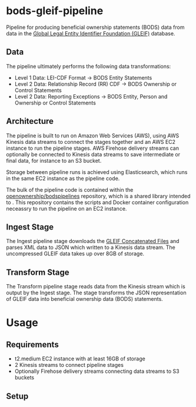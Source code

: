 # bods-gleif-pipeline

Pipeline for producing beneficial ownership statements (BODS) data from data in the [Global Legal Entity Identifier Foundation (GLEIF)](https://www.gleif.org/) database.

## Data

The pipeline ultimately performs the following data transformations:

* Level 1 Data: LEI-CDF Format -> BODS Entity Statements
* Level 2 Data: Relationship Record (RR) CDF -> BODS Ownership or Control Statements
* Level 2 Data: Reporting Exceptions -> BODS Entity, Person and Ownership or Control Statements

## Architecture

The pipeline is built to run on Amazon Web Services (AWS), using AWS Kinesis data streams to connect
the stages together and an AWS EC2 instance to run the pipeline stages. AWS Firehose delivery 
streams can optionally be connected to Kinesis data streams to save intermediate or final data, for instance
to an S3 bucket.

Storage between pipeline runs is achieved using Elasticsearch, which runs in the same EC2 instance
as the pipeline code. 

The bulk of the pipeline code is contained within the [openownership/bodspipelines](https://github.com/openownership/bodspipelines) 
repository, which is a shared library intended to . This repository contains the scripts and Docker
container configuration neceassry to run the pipeline on an EC2 instance.

## Ingest Stage

The Ingest pipeline stage downloads the [GLEIF Concatenated Files](https://www.gleif.org/en/lei-data/gleif-concatenated-file/download-the-concatenated-file)
and parses XML data to JSON which written to a Kinesis data stream. The uncompressed GLEIF data takes
up over 8GB of storage.

## Transform Stage

The Transform pipeline stage reads data from the Kinesis stream which is output by the Ingest stage.
The stage transforms the JSON representation of GLEIF data into beneficial ownership data (BODS)
statements.

# Usage

## Requirements

* t2.medium EC2 instance with at least 16GB of storage
* 2 Kinesis streams to connect pipeline stages
* Optionally Firehose delivery streams connecting data streams to S3 buckets

## Setup
